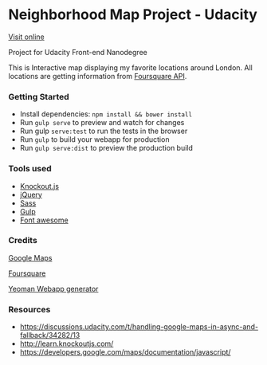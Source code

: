 # Neighborhood Map Project - Udacity

[Visit online](http://pe1te3son.github.io/neighborhood-map/)

Project for Udacity Front-end Nanodegree

This is Interactive map displaying my favorite locations around London. All locations are getting information from [Foursquare API](https://foursquare.com).

### Getting Started

*   Install dependencies: `npm install && bower install`
*   Run `gulp serve` to preview and watch for changes
*   Run gulp `serve:test` to run the tests in the browser
*   Run `gulp` to build your webapp for production
*   Run `gulp serve:dist` to preview the production build

### Tools used
* [Knockout.js](http://knockoutjs.com/)
* [jQuery](https://jquery.com/)
* [Sass](http://sass-lang.com/)
* [Gulp](http://gulpjs.com/)
* [Font awesome](https://fortawesome.github.io/Font-Awesome/)

### Credits

[Google Maps](https://www.google.co.uk/maps)

[Foursquare](https://foursquare.com)

[Yeoman Webapp generator](https://github.com/yeoman/generator-webapp)

### Resources

* https://discussions.udacity.com/t/handling-google-maps-in-async-and-fallback/34282/13
* http://learn.knockoutjs.com/
* https://developers.google.com/maps/documentation/javascript/
